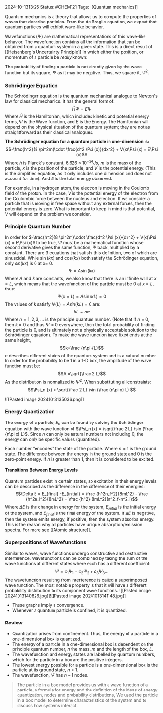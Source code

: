 2024-10-1313:25
Status: #CHEM121 
Tags: [[Quantum mechanics]]

Quantum mechanics is a theory that allows us to compute the properties of waves that describe particles. From the de Broglie equation, we expect that quantum particles will exhibit wave-like behavior. 

Wavefunctions ($\Psi$) are mathematical representations of this wave-like behavior. 
The wavefunction contains all the information that can be obtained from a quantum system in a given state. This is a direct result of [[Heisenberg's Uncertainty Principle]] in which either the position, or momentum of a particle be *really* known: 

The probability of finding a particle is not directly given by the wave function but its square, $\Psi$ as it may be negative. Thus, we square it, $\Psi^2$.   
### Schrödinger Equation 
The Schrödinger equation is the quantum mechanical analogue to Newton's law for classical mechanics. It has the general form of: $$\hat{H}\Psi = E\Psi$$Where $\hat H$ is the Hamiltonian, which includes kinetic and potential energy terms, $\Psi$ is the Wave function, and $E$ is the Energy.  The Hamiltonian will depend on the physical situation of the quantum system; they are not as straightforward as their classical analogues. 

**The Schrödinger equation for a quantum particle in one-dimension is:** $$-\frac{h^2}{8 \pi^2m}\cdot \frac{d^2 \Psi (x)}{dx^2} + V(x)\Psi (x) = E\Psi (x)$$
Where $h$ is Planck's constant, $6.626\times 10 ^{-34} Js$, $m$ is the mass of the particle, $x$ is the position of the particle, and $V$ is the potential energy.  (This is the simplified equation, as it only includes one dimension and does not account for time). And $E$ is the total energy observed. 

For example, in a hydrogen atom, the electron is moving in the Coulomb field of the proton. In the case, $V$ is the potential energy of the electron from the Coulombic force between the nucleus and electron. If we consider a particle that is moving in free space without any external forces, then the potential energy is zero. What is important to keep in mind is that potential, $V$ will depend on the problem we consider. 

### Principle Quantum Number 
In order for $-\frac{h^2}{8 \pi^2m}\cdot \frac{d^2 \Psi (x)}{dx^2} + V(x)\Psi (x) = E\Psi (x)$ to be true, $\Psi$ must be a mathematical function whose second derivative gives the same function, $\Psi$ back, multiplied by a constant. There are 3 equations that satisfy this definition, two of which are sinusoidal. While $\sin(kx)$ and $\cos(kx)$ both satisfy the Schrödinger equation, only $sin(kx)$ is 0 at x= 0. $$\Psi = A\sin (kx)$$Where $A$ and $k$ are constants, we also know that there is an infinite wall at $x =L$, which means that the wavefunction of the particle must be 0 at $x=L$, thus: $$\Psi (x=L) = A\sin (kL)=0$$ The values of $k$ satisfy $\Psi (L) = Asin (kL) =0$ are: $$kL = n\pi$$ Where $n = 1,2,3, ...$ is the principle quantum number. (Note that if $n=0$, then $k=0$ and thus $\Psi=0$ everywhere, then the total probability of finding the particle is 0, and is ultimately not a physically acceptable solution to the Schrödinger equation). To make the wave function have fixed ends at the same height, $$k=\frac {n\pi}{L}$$ $n$ describes different states of the quantum system and is a natural number. In order for the probability to be 1 in a 1-D box, the amplitude of the wave function must be: $$A =\sqrt{\frac 2 L}$$As the distribution is normalized to $\Psi^2$. When substituting all constraints: 
$$\Psi_n (x) = \sqrt{\frac 2 L} \sin (\frac {n\pi x} L) $$

![[Pasted image 20241013135036.png]]
### Energy Quantization 
The energy of a particle, $E_n$ can be found by solving the Schrödinger equation with the wave function of $\Psi_n (x) = \sqrt{\frac 2 L} \sin (\frac {n\pi x} L)$. Since $n$ can only be natural numbers not including 0, the energy can only be specific values (quantized).

Each number "encodes" the state of the particle. Where $n=1$ is the ground state. The difference between the energy in the ground state and 0 is the zero-point energy. If $n$ is greater than 1, then it is considered to be excited. 
#### Transitions Between Energy Levels 
Quantum particles exist in certain states, so excitation in their energy levels can be described as the difference in the difference of their energies: 
$$\Delta E = E_{final} -E_{initial} = \frac {h^2n_f^2}{8mL^2} - \frac {h^2n_i^2}{8mL^2} = \frac {h^2}{8mL^2}(n^2_f-n^2_i)$$
Where $\Delta E$ is the change in energy for the system, $E_{initial}$ is the initial energy of the system, and $E_{final}$ is the final energy of the system. If $\Delta E$ is negative, then the system emits energy, if positive, then the system absorbs energy. This is the reason why all particles have unique absorption/emission spectra. For more see [[Atomic structure]]. 
### Superpositions of Wavefunctions
Similar to waves, wave functions undergo constructive and destructive interference. Wavefunctions can be combined by taking the sum of the wave functions at different states where each has a different coefficient: 
$$\Psi = c_1\Psi_1+ c_2\Psi_2+c_3\Psi_3...$$The wavefunction resulting from interference is called a superimposed wave function. The most notable property is that it will have a different probability distribution to its component wave functions. 
![[Pasted image 20241013140826.jpg]]![[Pasted image 20241013141148.jpg]]

- These graphs imply a convergence. 
- Whenever a quantum particle is confined, it is quantized. 
### Review 
- Quantization arises from confinement. Thus, the energy of a particle in a one-dimensional box is quantized. 
- The energy of a particle in a one-dimensional box is dependent on the principle quantum number, $n$ the mass, $m$ and the length of the box, $L$. 
- The wavefunction and energy states are labelled by quantum numbers, which for the particle in a box are the positive integers. 
- The lowest energy possible for a particle is a one-dimensional box is the particle at its ground state, $n=1$. 
- The wavefunction, $\Psi$ has $n-1$ nodes. 

> The particle in a box model provides us with a wave function of a particle, a formula for energy and the definition of the ideas of energy quantization, nodes and probability distributions, We used the particle in a box model to determine characteristics of the system and to discuss how systems interact. 